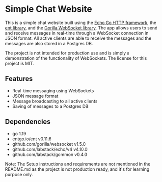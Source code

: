 # Simple Chat Website

This is a simple chat website built using the [Echo Go HTTP framework](https://echo.labstack.com/), the [ent library](https://github.com/ent/ent), and the [Gorilla WebSocket library](https://github.com/gorilla/websocket). The app allows users to send and receive messages in real-time through a WebSocket connection in JSON format. All active clients are able to receive the messages and the messages are also stored in a Postgres DB.

The project is not intended for production use and is simply a demonstration of the functionality of WebSockets. The license for this project is MIT.

## Features

- Real-time messaging using WebSockets
- JSON message format
- Message broadcasting to all active clients
- Saving of messages to a Postgres DB

## Dependencies

- go 1.19
- entgo.io/ent v0.11.6
- github.com/gorilla/websocket v1.5.0
- github.com/labstack/echo/v4 v4.10.0
- github.com/labstack/gommon v0.4.0

Note: The Setup instructions and requirements are not mentioned in the README.md as the project is not production ready, and it's for learning purpose only.
